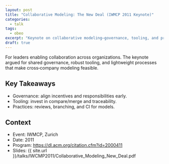 ```yaml
---
layout: post
title: "Collaborative Modeling: The New Deal (IWMCP 2011 Keynote)"
categories:
  - talk
tags:
  - obeo
excerpt: "Keynote on collaborative modeling—governance, tooling, and practices to work across organizations."
draft: true
---
```


For leaders enabling collaboration across organizations. The keynote argued for shared governance, robust tooling, and lightweight processes that make cross‑company modeling feasible.

## Key Takeaways
- Governance: align incentives and responsibilities early.
- Tooling: invest in compare/merge and traceability.
- Practices: reviews, branching, and CI for models.

## Context
- Event: IWMCP, Zurich
- Date: 2011
- Program: https://dl.acm.org/citation.cfm?id=2000411
- Slides: {{ site.url }}/talks/IWCMP2011/Collaborative_Modeling_New_Deal.pdf
